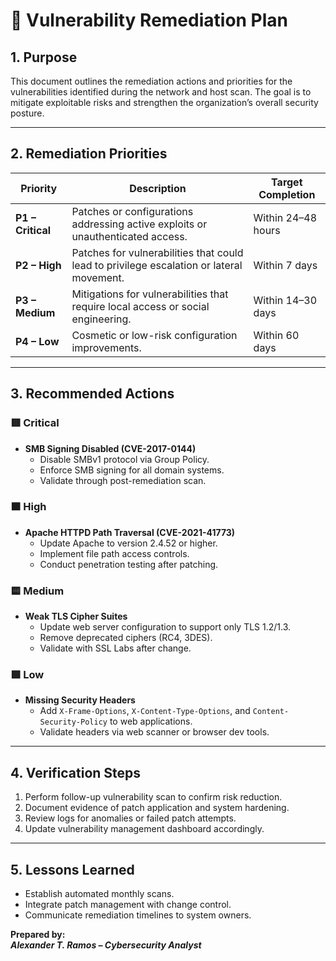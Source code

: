 # 🧩 Vulnerability Remediation Plan

## 1. Purpose
This document outlines the remediation actions and priorities for the vulnerabilities identified during the network and host scan. The goal is to mitigate exploitable risks and strengthen the organization’s overall security posture.

---

## 2. Remediation Priorities
| Priority | Description | Target Completion |
|-----------|--------------|------------------|
| **P1 – Critical** | Patches or configurations addressing active exploits or unauthenticated access. | Within 24–48 hours |
| **P2 – High** | Patches for vulnerabilities that could lead to privilege escalation or lateral movement. | Within 7 days |
| **P3 – Medium** | Mitigations for vulnerabilities that require local access or social engineering. | Within 14–30 days |
| **P4 – Low** | Cosmetic or low-risk configuration improvements. | Within 60 days |

---

## 3. Recommended Actions

### 🟥 Critical
- **SMB Signing Disabled (CVE-2017-0144)**  
  - Disable SMBv1 protocol via Group Policy.  
  - Enforce SMB signing for all domain systems.  
  - Validate through post-remediation scan.  

### 🟧 High
- **Apache HTTPD Path Traversal (CVE-2021-41773)**  
  - Update Apache to version 2.4.52 or higher.  
  - Implement file path access controls.  
  - Conduct penetration testing after patching.

### 🟨 Medium
- **Weak TLS Cipher Suites**  
  - Update web server configuration to support only TLS 1.2/1.3.  
  - Remove deprecated ciphers (RC4, 3DES).  
  - Validate with SSL Labs after change.

### 🟩 Low
- **Missing Security Headers**  
  - Add `X-Frame-Options`, `X-Content-Type-Options`, and `Content-Security-Policy` to web applications.  
  - Validate headers via web scanner or browser dev tools.

---

## 4. Verification Steps
1. Perform follow-up vulnerability scan to confirm risk reduction.  
2. Document evidence of patch application and system hardening.  
3. Review logs for anomalies or failed patch attempts.  
4. Update vulnerability management dashboard accordingly.  

---

## 5. Lessons Learned
- Establish automated monthly scans.  
- Integrate patch management with change control.  
- Communicate remediation timelines to system owners.  

**Prepared by:**  
_**Alexander T. Ramos – Cybersecurity Analyst**_  

